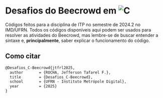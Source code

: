 # Desafios do Beecrowd em ![C](https://img.shields.io/badge/C-blue)

Códigos feitos para a disciplina de ITP no semestre de 2024.2 no IMD/UFRN. Todos os códigos disponíveis aqui podem ser usados para resolver as atividades do Beecrowd, mas lembre-se de buscar entender a sintaxe e, **principalmente**, saber explicar o funcionamento do código. 

## Como citar

```tex
@Desafios_C-Beecrowd{jtfrl2025,
  author       = {ROCHA, Jefferson Tafarel F.},
  title        = {Desafios_C-Beecrowd},
  school       = {UFRN - Instituto Metrópole Digital},
  year         = {2025}
}

```
